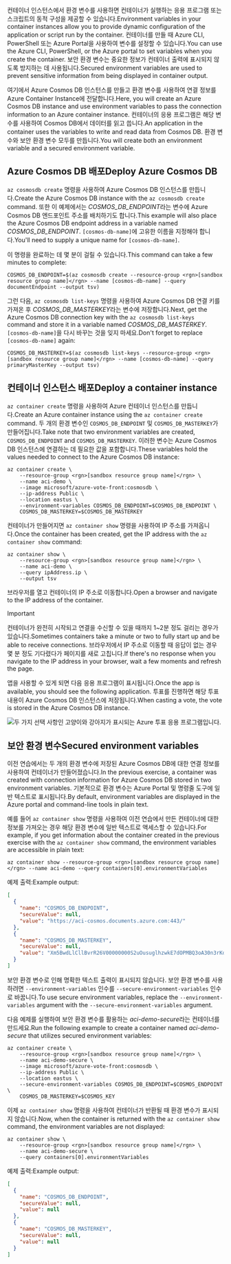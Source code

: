 <span data-ttu-id="db534-101">컨테이너 인스턴스에서 환경 변수를 사용하면 컨테이너가 실행하는 응용 프로그램 또는 스크립트의 동적 구성을 제공할 수 있습니다.</span><span class="sxs-lookup"><span data-stu-id="db534-101">Environment variables in your container instances allow you to provide dynamic configuration of the application or script run by the container.</span></span> <span data-ttu-id="db534-102">컨테이너를 만들 때 Azure CLI, PowerShell 또는 Azure Portal을 사용하여 변수를 설정할 수 있습니다.</span><span class="sxs-lookup"><span data-stu-id="db534-102">You can use the Azure CLI, PowerShell, or the Azure portal to set variables when you create the container.</span></span> <span data-ttu-id="db534-103">보안 환경 변수는 중요한 정보가 컨테이너 출력에 표시되지 않도록 방지하는 데 사용됩니다.</span><span class="sxs-lookup"><span data-stu-id="db534-103">Secured environment variables are used to prevent sensitive information from being displayed in container output.</span></span>

<span data-ttu-id="db534-104">여기에서 Azure Cosmos DB 인스턴스를 만들고 환경 변수를 사용하여 연결 정보를 Azure Container Instance에 전달합니다.</span><span class="sxs-lookup"><span data-stu-id="db534-104">Here, you will create an Azure Cosmos DB instance and use environment variables to pass the connection information to an Azure container instance.</span></span> <span data-ttu-id="db534-105">컨테이너의 응용 프로그램은 해당 변수를 사용하여 Cosmos DB에서 데이터를 읽고 씁니다.</span><span class="sxs-lookup"><span data-stu-id="db534-105">An application in the container uses the variables to write and read data from Cosmos DB.</span></span> <span data-ttu-id="db534-106">환경 변수와 보안 환경 변수 모두를 만듭니다.</span><span class="sxs-lookup"><span data-stu-id="db534-106">You will create both an environment variable and a secured environment variable.</span></span>

## <a name="deploy-azure-cosmos-db"></a><span data-ttu-id="db534-107">Azure Cosmos DB 배포</span><span class="sxs-lookup"><span data-stu-id="db534-107">Deploy Azure Cosmos DB</span></span>

<span data-ttu-id="db534-108">`az cosmosdb create` 명령을 사용하여 Azure Cosmos DB 인스턴스를 만듭니다.</span><span class="sxs-lookup"><span data-stu-id="db534-108">Create the Azure Cosmos DB instance with the `az cosmosdb create` command.</span></span> <span data-ttu-id="db534-109">또한 이 예제에서는 *COSMOS_DB_ENDPOINT*라는 변수에 Azure Cosmos DB 엔드포인트 주소를 배치하기도 합니다.</span><span class="sxs-lookup"><span data-stu-id="db534-109">This example will also place the Azure Cosmos DB endpoint address in a variable named *COSMOS_DB_ENDPOINT*.</span></span> <span data-ttu-id="db534-110">`[cosmos-db-name]`에 고유한 이름을 지정해야 합니다.</span><span class="sxs-lookup"><span data-stu-id="db534-110">You'll need to supply a unique name for `[cosmos-db-name]`.</span></span>

<span data-ttu-id="db534-111">이 명령을 완료하는 데 몇 분이 걸릴 수 있습니다.</span><span class="sxs-lookup"><span data-stu-id="db534-111">This command can take a few minutes to complete:</span></span>

```azurecli
COSMOS_DB_ENDPOINT=$(az cosmosdb create --resource-group <rgn>[sandbox resource group name]</rgn> --name [cosmos-db-name] --query documentEndpoint --output tsv)
```

<span data-ttu-id="db534-112">그런 다음, `az cosmosdb list-keys` 명령을 사용하여 Azure Cosmos DB 연결 키를 가져온 후 *COSMOS_DB_MASTERKEY*라는 변수에 저장합니다.</span><span class="sxs-lookup"><span data-stu-id="db534-112">Next, get the Azure Cosmos DB connection key with the `az cosmosdb list-keys` command and store it in a variable named *COSMOS_DB_MASTERKEY*.</span></span> <span data-ttu-id="db534-113">`[cosmos-db-name]`을 다시 바꾸는 것을 잊지 마세요.</span><span class="sxs-lookup"><span data-stu-id="db534-113">Don't forget to replace `[cosmos-db-name]` again:</span></span>

```azurecli
COSMOS_DB_MASTERKEY=$(az cosmosdb list-keys --resource-group <rgn>[sandbox resource group name]</rgn> --name [cosmos-db-name] --query primaryMasterKey --output tsv)
```

## <a name="deploy-a-container-instance"></a><span data-ttu-id="db534-114">컨테이너 인스턴스 배포</span><span class="sxs-lookup"><span data-stu-id="db534-114">Deploy a container instance</span></span>

<span data-ttu-id="db534-115">`az container create` 명령을 사용하여 Azure 컨테이너 인스턴스를 만듭니다.</span><span class="sxs-lookup"><span data-stu-id="db534-115">Create an Azure container instance using the `az container create` command.</span></span> <span data-ttu-id="db534-116">두 개의 환경 변수인 `COSMOS_DB_ENDPOINT` 및 `COSMOS_DB_MASTERKEY`가 만들어집니다.</span><span class="sxs-lookup"><span data-stu-id="db534-116">Take note that two environment variables are created, `COSMOS_DB_ENDPOINT` and `COSMOS_DB_MASTERKEY`.</span></span> <span data-ttu-id="db534-117">이러한 변수는 Azure Cosmos DB 인스턴스에 연결하는 데 필요한 값을 포함합니다.</span><span class="sxs-lookup"><span data-stu-id="db534-117">These variables hold the values needed to connect to the Azure Cosmos DB instance:</span></span>

```azurecli
az container create \
    --resource-group <rgn>[sandbox resource group name]</rgn> \
    --name aci-demo \
    --image microsoft/azure-vote-front:cosmosdb \
    --ip-address Public \
    --location eastus \
    --environment-variables COSMOS_DB_ENDPOINT=$COSMOS_DB_ENDPOINT \
    COSMOS_DB_MASTERKEY=$COSMOS_DB_MASTERKEY
```

<span data-ttu-id="db534-118">컨테이너가 만들어지면 `az container show` 명령을 사용하여 IP 주소를 가져옵니다.</span><span class="sxs-lookup"><span data-stu-id="db534-118">Once the container has been created, get the IP address with the `az container show` command:</span></span>

```azurecli
az container show \
    --resource-group <rgn>[sandbox resource group name]</rgn> \
    --name aci-demo \
    --query ipAddress.ip \
    --output tsv
```

<span data-ttu-id="db534-119">브라우저를 열고 컨테이너의 IP 주소로 이동합니다.</span><span class="sxs-lookup"><span data-stu-id="db534-119">Open a browser and navigate to the IP address of the container.</span></span> 

> [!IMPORTANT]
> <span data-ttu-id="db534-120">컨테이너가 완전히 시작되고 연결을 수신할 수 있을 때까지 1~2분 정도 걸리는 경우가 있습니다.</span><span class="sxs-lookup"><span data-stu-id="db534-120">Sometimes containers take a minute or two to fully start up and be able to receive connections.</span></span> <span data-ttu-id="db534-121">브라우저에서 IP 주소로 이동할 때 응답이 없는 경우 몇 분 정도 기다렸다가 페이지를 새로 고칩니다.</span><span class="sxs-lookup"><span data-stu-id="db534-121">If there's no response when you navigate to the IP address in your browser,  wait a few moments and refresh the page.</span></span>

 <span data-ttu-id="db534-122">앱을 사용할 수 있게 되면 다음 응용 프로그램이 표시됩니다.</span><span class="sxs-lookup"><span data-stu-id="db534-122">Once the app is available, you should see the following application.</span></span> <span data-ttu-id="db534-123">투표를 진행하면 해당 투표 내용이 Azure Cosmos DB 인스턴스에 저장됩니다.</span><span class="sxs-lookup"><span data-stu-id="db534-123">When casting a vote, the vote is stored in the Azure Cosmos DB instance.</span></span>

![두 가지 선택 사항인 고양이와 강아지가 표시되는 Azure 투표 응용 프로그램입니다.](../media/4-azure-vote.png)

## <a name="secured-environment-variables"></a><span data-ttu-id="db534-125">보안 환경 변수</span><span class="sxs-lookup"><span data-stu-id="db534-125">Secured environment variables</span></span>

<span data-ttu-id="db534-126">이전 연습에서는 두 개의 환경 변수에 저장된 Azure Cosmos DB에 대한 연결 정보를 사용하여 컨테이너가 만들어졌습니다.</span><span class="sxs-lookup"><span data-stu-id="db534-126">In the previous exercise, a container was created with connection information for Azure Cosmos DB stored in two environment variables.</span></span> <span data-ttu-id="db534-127">기본적으로 환경 변수는 Azure Portal 및 명령줄 도구에 일반 텍스트로 표시됩니다.</span><span class="sxs-lookup"><span data-stu-id="db534-127">By default, environment variables are displayed in the Azure portal and command-line tools in plain text.</span></span>

<span data-ttu-id="db534-128">예를 들어 `az container show` 명령을 사용하여 이전 연습에서 만든 컨테이너에 대한 정보를 가져오는 경우 해당 환경 변수에 일반 텍스트로 액세스할 수 있습니다.</span><span class="sxs-lookup"><span data-stu-id="db534-128">For example, if you get information about the container created in the previous exercise with the `az container show` command, the environment variables are accessible in plain text:</span></span>

```azurecli
az container show --resource-group <rgn>[sandbox resource group name]</rgn> --name aci-demo --query containers[0].environmentVariables
```

<span data-ttu-id="db534-129">예제 출력:</span><span class="sxs-lookup"><span data-stu-id="db534-129">Example output:</span></span>

```json
[
  {
    "name": "COSMOS_DB_ENDPOINT",
    "secureValue": null,
    "value": "https://aci-cosmos.documents.azure.com:443/"
  },
  {
    "name": "COSMOS_DB_MASTERKEY",
    "secureValue": null,
    "value": "Xm5BwdLlCllBvrR26V00000000S2uOusuglhzwkE7dOPMBQ3oA30n3rKd8PKA13700000000095ynys863Ghgw=="
  }
]
```

보안 환경 변수로 인해 명확한 텍스트 출력이 표시되지 않습니다. <span data-ttu-id="db534-131">보안 환경 변수를 사용하려면 `--environment-variables` 인수를 `--secure-environment-variables` 인수로 바꿉니다.</span><span class="sxs-lookup"><span data-stu-id="db534-131">To use secure environment variables, replace the `--environment-variables` argument with the `--secure-environment-variables` argument.</span></span>

<span data-ttu-id="db534-132">다음 예제를 실행하여 보안 환경 변수를 활용하는 *aci-demo-secure*라는 컨테이너를 만드세요.</span><span class="sxs-lookup"><span data-stu-id="db534-132">Run the following example to create a container named *aci-demo-secure* that utilizes secured environment variables:</span></span>

```azurecli
az container create \
    --resource-group <rgn>[sandbox resource group name]</rgn> \
    --name aci-demo-secure \
    --image microsoft/azure-vote-front:cosmosdb \
    --ip-address Public \
    --location eastus \
    --secure-environment-variables COSMOS_DB_ENDPOINT=$COSMOS_ENDPOINT \
    COSMOS_DB_MASTERKEY=$COSMOS_KEY
```

<span data-ttu-id="db534-133">이제 `az container show` 명령을 사용하여 컨테이너가 반환될 때 환경 변수가 표시되지 않습니다.</span><span class="sxs-lookup"><span data-stu-id="db534-133">Now, when the container is returned with the `az container show` command, the environment variables are not displayed:</span></span>

```azurecli
az container show \
    --resource-group <rgn>[sandbox resource group name]</rgn> \
    --name aci-demo-secure \
    --query containers[0].environmentVariables
```

<span data-ttu-id="db534-134">예제 출력:</span><span class="sxs-lookup"><span data-stu-id="db534-134">Example output:</span></span>

```json
[
  {
    "name": "COSMOS_DB_ENDPOINT",
    "secureValue": null,
    "value": null
  },
  {
    "name": "COSMOS_DB_MASTERKEY",
    "secureValue": null,
    "value": null
  }
]
```